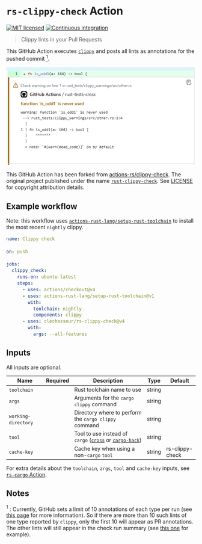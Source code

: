 # `rs-clippy-check` Action

[![MIT licensed](https://img.shields.io/badge/license-MIT-blue.svg)](LICENSE)
[![Continuous integration](https://github.com/clechasseur/rs-clippy-check/actions/workflows/ci.yml/badge.svg?branch=main&event=push)](https://github.com/clechasseur/rs-clippy-check/actions/workflows/ci.yml)

> Clippy lints in your Pull Requests

This GitHub Action executes [`clippy`](https://github.com/rust-lang/rust-clippy)
and posts all lints as annotations for the pushed commit [<sup>1</sup>](#note-annotations-limit).

![Screenshot of a clippy warning displayed in the commit interface of GitHub](./.github/screenshot.png)

This GitHub Action has been forked from [actions-rs/clippy-check](https://github.com/actions-rs/clippy-check). The original project published under the name [`rust-clippy-check`](https://github.com/marketplace/actions/rust-clippy-check). See [LICENSE](LICENSE) for copyright attribution details.

## Example workflow

Note: this workflow uses [`actions-rust-lang/setup-rust-toolchain`](https://github.com/actions-rust-lang/setup-rust-toolchain) to install the most recent `nightly` clippy.

```yaml
name: Clippy check

on: push

jobs:
  clippy_check:
    runs-on: ubuntu-latest
    steps:
      - uses: actions/checkout@v4
      - uses: actions-rust-lang/setup-rust-toolchain@v1
        with:
          toolchain: nightly
          components: clippy
      - uses: clechasseur/rs-clippy-check@v4
        with:
          args: --all-features
```

## Inputs

All inputs are optional.

| Name                | Required | Description                                                                                                                            | Type   | Default         |
| --------------------| :------: |----------------------------------------------------------------------------------------------------------------------------------------| ------ |-----------------|
| `toolchain`         |          | Rust toolchain name to use                                                                                                             | string |                 |
| `args`              |          | Arguments for the `cargo clippy` command                                                                                               | string |                 |
| `working-directory` |          | Directory where to perform the `cargo clippy` command                                                                                  | string |                 |
| `tool`              |          | Tool to use instead of `cargo` ([`cross`](https://github.com/cross-rs/cross) or [`cargo-hack`](https://github.com/taiki-e/cargo-hack)) | string |                 |
| `cache-key`         |          | Cache key when using a non-`cargo` `tool`                                                                                              | string | rs-clippy-check |

For extra details about the `toolchain`, `args`, `tool` and `cache-key` inputs, see [`rs-cargo` Action](https://github.com/clechasseur/rs-cargo#inputs).

## Notes

<a name="note-annotations-limit"><sup>1</sup></a> : Currently, GitHub sets a limit of 10 annotations of each type per run (see [this page](https://docs.github.com/en/rest/checks/runs?apiVersion=2022-11-28) for more information). So if there are more than 10 such lints of one type reported by `clippy`, only the first 10 will appear as PR annotations. The other lints will still appear in the check run summary (see [this one](https://github.com/clechasseur/rs-clippy-check/actions/runs/5921984365/attempts/1#summary-16055301757) for example).
